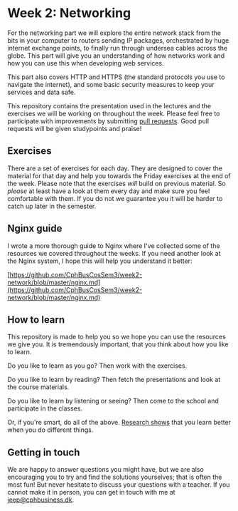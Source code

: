 # Week 2: Networking
For the networking part we will explore the entire network stack from the bits in your computer to routers sending IP packages, orchestrated by huge internet exchange points, to finally run through undersea cables across the globe. This part will give you an understanding of how networks work and how you can use this when developing web services.

This part also covers HTTP and HTTPS (the standard protocols you use to navigate the internet), and some basic security measures to keep your services and data safe.

This repository contains the presentation used in the lectures and the exercises we will
be working on throughout the week. Please feel free to participate with improvements by
submitting [pull requests](https://help.github.com/articles/about-pull-requests/). Good
pull requests will be given studypoints and praise!

## Exercises
There are a set of exercises for each day. They are designed to cover the material
for that day and help you towards the Friday exercises at the end of the week. Please
note that the exercises _will_ build on previous material. So _please_ at least have
a look at them every day and make sure you feel comfortable with them. If you do not
we guarantee you it will be harder to catch up later in the semester.

## Nginx guide
I wrote a more thorough guide to Nginx where I've collected some of the resources we
covered throughout the weeks. If you need another look at the Nginx system, I hope
this will help you understand it better:

[https://github.com/CphBusCosSem3/week2-network/blob/master/nginx.md](https://github.com/CphBusCosSem3/week2-network/blob/master/nginx.md)

## How to learn
This repository is made to help you so we hope you can use the resources we give you.
It is tremendously important, that you think about how you like to learn.

Do you like to learn as you go? Then work with the exercises.

Do you like to learn by reading? Then fetch the presentations and look at the course
materials.

Do you like to learn by listening or seeing? Then come to the school and participate
in the classes.

Or, if you're smart, do all of the above. 
[Research shows](https://en.wikipedia.org/wiki/Learning_theory_(education)#Multimedia_learning)
that you learn better when you do different things.

## Getting in touch
We are happy to answer questions you might have, but we are also encouraging you
to try and find the solutions yourselves; that is often the most fun! But never
hesitate to discuss your questions with a teacher. If you cannot make it in person,
you can get in touch with me at jeep@cphbusiness.dk.
